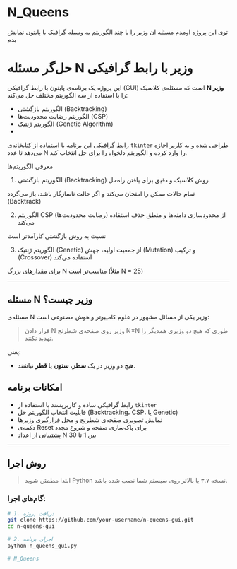 # N_Queens
توی این پروژه اومدم مسئله ان وزیر را با چند الگوریتم به وسیله گرافیک با پایتون نمایش بدم



#  حل‌گر مسئله N وزیر با رابط گرافیکی

این پروژه یک برنامه‌ی پایتون با رابط گرافیکی (GUI) است که مسئله‌ی کلاسیک **N وزیر** را با استفاده از سه الگوریتم مختلف حل می‌کند:


-  الگوریتم بازگشتی (Backtracking)
-  الگوریتم رضایت محدودیت‌ها (CSP)
-  الگوریتم ژنتیک (Genetic Algorithm)
-  

رابط گرافیکی این برنامه با استفاده از کتابخانه‌ی `tkinter` طراحی شده و به کاربر اجازه می‌دهد تا عدد N را وارد کرده و الگوریتم دلخواه را برای حل انتخاب کند.


 معرفی الگوریتم‌ها
1. الگوریتم بازگشتی (Backtracking)
روش کلاسیک و دقیق برای یافتن راه‌حل

تمام حالات ممکن را امتحان می‌کند و اگر حالت ناسازگار باشد، باز می‌گردد (Backtrack)

2. الگوریتم CSP (رضایت محدودیت‌ها)
از محدودسازی دامنه‌ها و منطق حذف استفاده می‌کند

نسبت به روش بازگشتی کارآمدتر است

3. الگوریتم ژنتیک (Genetic)
از جمعیت اولیه، جهش (Mutation) و ترکیب (Crossover) استفاده می‌کند

برای مقدارهای بزرگ N مناسب‌تر است (مثلاً N = 25)

---

##  مسئله N وزیر چیست؟

مسئله‌ی N وزیر یکی از مسائل مشهور در علوم کامپیوتر و هوش مصنوعی است:

> قرار دادن N وزیر روی صفحه‌ی شطرنج N×N طوری که هیچ دو وزیری همدیگر را تهدید نکنند.

یعنی:
- هیچ دو وزیر در یک **سطر**، **ستون** یا **قطر** نباشند.


##  امکانات برنامه

- رابط گرافیکی ساده و کاربرپسند با استفاده از `tkinter`
- قابلیت انتخاب الگوریتم حل (Backtracking، CSP، یا Genetic)
- نمایش تصویری صفحه‌ی شطرنج و محل قرارگیری وزیرها
- دکمه‌ی Reset برای پاک‌سازی صفحه و شروع مجدد
- پشتیبانی از اعداد N بین 1 تا 30

---

##  روش اجرا

> ابتدا مطمئن شوید Python نسخه ۳.۷ یا بالاتر روی سیستم شما نصب شده باشد.

### گام‌های اجرا:
```bash
# 1. دریافت پروژه
git clone https://github.com/your-username/n-queens-gui.git
cd n-queens-gui

# 2. اجرای برنامه
python n_queens_gui.py

# N_Queens
